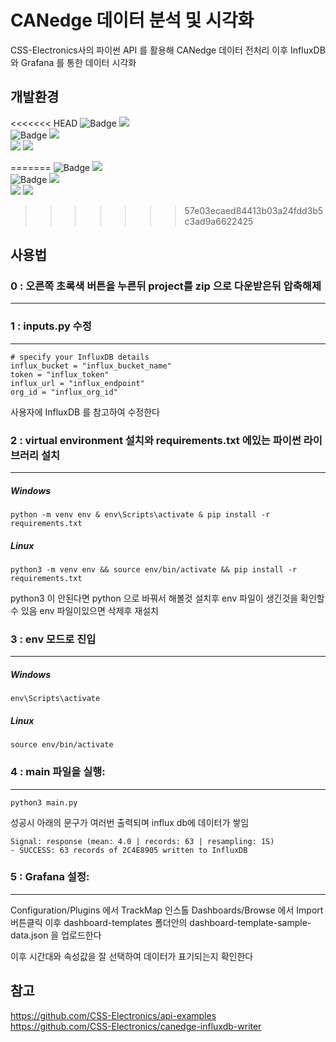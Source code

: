 # CANedge 데이터 분석 및 시각화

CSS-Electronics사의 파이썬 API 를 활용해 CANedge 데이터 전처리
이후 InfluxDB 와 Grafana 를 통한 데이터 시각화

## 개발환경


<p>
<<<<<<< HEAD

<img src="https://img.shields.io/badge/Python-3776AB?style=flat&logo=Pythont&logoColor=white" alt="Badge">
<img src="https://img.shields.io/badge/version-20.10.17-green.svg">
<br>
<img src="https://img.shields.io/badge/Docker-2496ED?style=flat&logo=Docker&logoColor=white" alt="Badge"/>
<img src="https://img.shields.io/badge/version-20.10.17-green.svg">
<br>
<img src="https://img.shields.io/badge/InfluxDB-22ADF6?style=flat&logo=InfluxDB&logoColor=white"/>
<img src="https://img.shields.io/badge/Grafana-F46800?style=flat&logo=Grafana&logoColor=white"/>
</p>
=======

<img src="https://img.shields.io/badge/Python-3776AB?style=flat&logo=Pythont&logoColor=white" alt="Badge">
<img src="https://img.shields.io/badge/version-20.10.17-green.svg">
<br>
<img src="https://img.shields.io/badge/Docker-2496ED?style=flat&logo=Docker&logoColor=white" alt="Badge"/>
<img src="https://img.shields.io/badge/version-20.10.17-green.svg">
<br>
<img src="https://img.shields.io/badge/InfluxDB-22ADF6?style=flat&logo=InfluxDB&logoColor=white"/>
<img src="https://img.shields.io/badge/Grafana-F46800?style=flat&logo=Grafana&logoColor=white"/>
</p>





>>>>>>> 57e03ecaed84413b03a24fdd3b5c3ad9a6622425

## 사용법

### 0 : 오른쪽 초록색 버튼을 누른뒤 project를 zip 으로 다운받은뒤 압축해제

---

### 1 : inputs.py 수정

---

```
# specify your InfluxDB details
influx_bucket = "influx_bucket_name"
token = "influx_token"
influx_url = "influx_endpoint"
org_id = "influx_org_id"
```

사용자에 InfluxDB 를 참고하여 수정한다

### 2 : virtual environment 설치와 requirements.txt 에있는 파이썬 라이브러리 설치

---

##### Windows

```
python -m venv env & env\Scripts\activate & pip install -r requirements.txt

```

##### Linux

```
python3 -m venv env && source env/bin/activate && pip install -r requirements.txt

```

python3 이 안된다면 python 으로 바꿔서 해볼것
설치후 env 파일이 생긴것을 확인할수 있음 env 파일이있으면 삭제후 재설치

### 3 : env 모드로 진입

---

##### Windows

```
env\Scripts\activate

```

##### Linux

```
source env/bin/activate

```

### 4 : main 파일을 실행:

---

```
python3 main.py

```

성공시 아래의 문구가 여러번 출력되며 influx db에 데이터가 쌓임

```
Signal: response (mean: 4.0 | records: 63 | resampling: 1S)
- SUCCESS: 63 records of 2C4E8905 written to InfluxDB
```

### 5 : Grafana 설정:

---

Configuration/Plugins 에서 TrackMap 인스톨
Dashboards/Browse 에서 Import 버튼클릭 이후 dashboard-templates 폴더안의 dashboard-template-sample-data.json 을 업로드한다

이후 시간대와 속성값을 잘 선택하여 데이터가 표기되는지 확인한다

<!-- ## 실행방법

---

```
/home/test/api-examples/ canedge-influxdb-writer-master

안의 inputs.py 의 DBC 와 MF4 파일을 원하는대로 수정한뒤

linux 는 source env/bin/activate 로
 virtual environment 에 진입한뒤
 python3 main.py 로 데이터 전송


``` -->

## 참고

https://github.com/CSS-Electronics/api-examples  
https://github.com/CSS-Electronics/canedge-influxdb-writer
